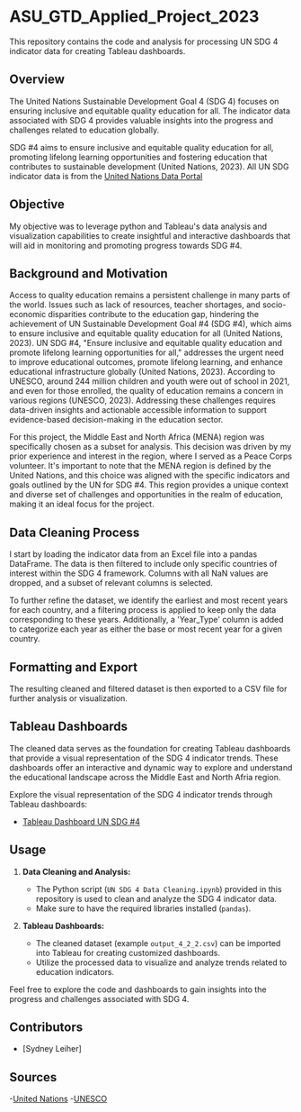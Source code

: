 # ASU_GTD_Applied_Project_2023

This repository contains the code and analysis for processing UN SDG 4 indicator data for creating Tableau dashboards.

## Overview

The United Nations Sustainable Development Goal 4 (SDG 4) focuses on ensuring inclusive and equitable quality education for all. The indicator data associated with SDG 4 provides valuable insights into the progress and challenges related to education globally.

SDG #4 aims to ensure inclusive and equitable quality education for all, promoting lifelong learning opportunities and fostering education that contributes to sustainable development (United Nations, 2023). 
All UN SDG indicator data is from the [United Nations Data Portal](https://unstats.un.org/sdgs/dataportal/database)

## Objective

My objective was to leverage python and Tableau's data analysis and visualization capabilities to create insightful and interactive dashboards that will aid in monitoring and promoting progress towards SDG #4.

## Background and Motivation

Access to quality education remains a persistent challenge in many parts of the world. Issues such as lack of resources, teacher shortages, and socio-economic disparities contribute to the education gap, hindering the achievement of UN Sustainable Development Goal #4 (SDG #4), which aims to ensure inclusive and equitable quality education for all (United Nations, 2023). UN SDG #4, "Ensure inclusive and equitable quality education and promote lifelong learning opportunities for all," addresses the urgent need to improve educational outcomes, promote lifelong learning, and enhance educational infrastructure globally (United Nations, 2023). According to UNESCO, around 244 million children and youth were out of school in 2021, and even for those enrolled, the quality of education remains a concern in various regions (UNESCO, 2023). Addressing these challenges requires data-driven insights and actionable accessible information to support evidence-based decision-making in the education sector.

For this project, the Middle East and North Africa (MENA) region was specifically chosen as a subset for analysis. This decision was driven by my prior experience and interest in the region, where I served as a Peace Corps volunteer. It's important to note that the MENA region is defined by the United Nations, and this choice was aligned with the specific indicators and goals outlined by the UN for SDG #4. This region provides a unique context and diverse set of challenges and opportunities in the realm of education, making it an ideal focus for the project.

## Data Cleaning Process

I start by loading the indicator data from an Excel file into a pandas DataFrame. The data is then filtered to include only specific countries of interest within the SDG 4 framework. Columns with all NaN values are dropped, and a subset of relevant columns is selected.

To further refine the dataset, we identify the earliest and most recent years for each country, and a filtering process is applied to keep only the data corresponding to these years. Additionally, a 'Year_Type' column is added to categorize each year as either the base or most recent year for a given country.

## Formatting and Export

The resulting cleaned and filtered dataset is then exported to a CSV file for further analysis or visualization.

## Tableau Dashboards

The cleaned data serves as the foundation for creating Tableau dashboards that provide a visual representation of the SDG 4 indicator trends. These dashboards offer an interactive and dynamic way to explore and understand the educational landscape across the Middle East and North Afria region.

Explore the visual representation of the SDG 4 indicator trends through Tableau dashboards:
- [Tableau Dashboard UN SDG #4](https://public.tableau.com/views/ASUGTDFinalProject-UNSDG4/Coverpage?:language=en-US&:display_count=n&:origin=viz_share_link)

## Usage

1. **Data Cleaning and Analysis:**
   - The Python script (`UN SDG 4 Data Cleaning.ipynb`) provided in this repository is used to clean and analyze the SDG 4 indicator data.
   - Make sure to have the required libraries installed (`pandas`).

2. **Tableau Dashboards:**
   - The cleaned dataset (example `output_4_2_2.csv`) can be imported into Tableau for creating customized dashboards.
   - Utilize the processed data to visualize and analyze trends related to education indicators.

Feel free to explore the code and dashboards to gain insights into the progress and challenges associated with SDG 4.

## Contributors

- [Sydney Leiher]

## Sources
-[United Nations](https://sdgs.un.org/goals)
-[UNESCO](https://en.unesco.org/sustainabledevelopmentgoals)
